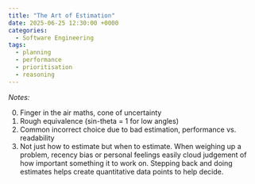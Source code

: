 ```yaml
---
title: "The Art of Estimation"
date: 2025-06-25 12:30:00 +0000
categories:
  - Software Engineering
tags:
  - planning
  - performance
  - prioritisation
  - reasoning
---
```


*Notes:*

0. Finger in the air maths, cone of uncertainty
1. Rough equivalence (sin-theta = 1 for low angles)
2. Common incorrect choice due to bad estimation, performance vs. readability
3. Not just how to estimate but when to estimate. When weighing up a problem, recency bias or personal feelings easily cloud judgement of how important something it to work on. Stepping back and doing estimates helps create quantitative data points to help decide.

